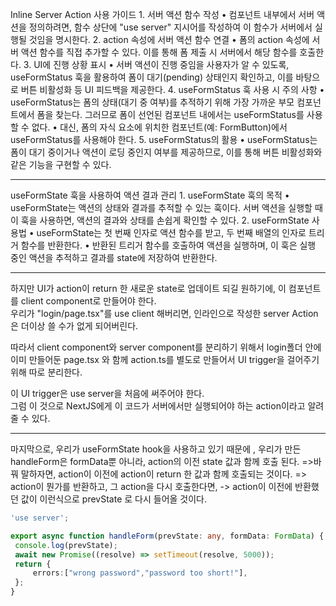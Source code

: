 Inline Server Action 사용 가이드
	1.	서버 액션 함수 작성
	•	컴포넌트 내부에서 서버 액션을 정의하려면, 함수 상단에 "use server" 지시어를 작성하여 이 함수가 서버에서 실행될 것임을 명시한다.
	2.	action 속성에 서버 액션 함수 연결
	•	폼의 action 속성에 서버 액션 함수를 직접 추가할 수 있다. 이를 통해 폼 제출 시 서버에서 해당 함수를 호출한다.
	3.	UI에 진행 상황 표시
	•	서버 액션이 진행 중임을 사용자가 알 수 있도록, useFormStatus 훅을 활용하여 폼이 대기(pending) 상태인지 확인하고, 이를 바탕으로 버튼 비활성화 등 UI 피드백을 제공한다.
	4.	useFormStatus 훅 사용 시 주의 사항
	•	useFormStatus는 폼의 상태(대기 중 여부)를 추적하기 위해 가장 가까운 부모 컴포넌트에서 폼을 찾는다. 그러므로 폼이 선언된 컴포넌트 내에서는 useFormStatus를 사용할 수 없다.
	•	대신, 폼의 자식 요소에 위치한 컴포넌트(예: FormButton)에서 useFormStatus를 사용해야 한다.
	5.	useFormStatus의 활용
	•	useFormStatus는 폼이 대기 중이거나 액션이 로딩 중인지 여부를 제공하므로, 이를 통해 버튼 비활성화와 같은 기능을 구현할 수 있다.

-------
useFormState 훅을 사용하여 액션 결과 관리
	1.	useFormState 훅의 목적
	•	useFormState는 액션의 상태와 결과를 추적할 수 있는 훅이다. 서버 액션을 실행할 때 이 훅을 사용하면, 액션의 결과와 상태를 손쉽게 확인할 수 있다.
	2.	useFormState 사용법
	•	useFormState는 첫 번째 인자로 액션 함수를 받고, 두 번째 배열의 인자로 트리거 함수를 반환한다.
	•	반환된 트리거 함수를 호출하여 액션을 실행하며, 이 훅은 실행 중인 액션을 추적하고 결과를 state에 저장하여 반환한다.
 
 ----
 하지만 UI가 action이 return 한 새로운 state로 업데이트 되길 원하기에, 이 컴포넌트를 client component로 만들어야 한다.  
 우리가 "login/page.tsx"를 use client 해버리면, 인라인으로 작성한
  server Action은 더이상 쓸 수가 없게 되어버린다. 

  따라서 client component와 server component를 분리하기 위해서 
  login폴더 안에 이미 만들어둔 page.tsx 와 함께 action.ts를 별도로 만들어서 UI trigger을 걸어주기 위해 따로 분리한다. 

  이 UI trigger은 use server을 처음에 써주어야 한다.  
  그럼 이 것으로 NextJS에게 이 코드가 서버에서만 실행되어야 하는
  action이라고 알려줄 수 있다. 

  --- 

  마지막으로, 우리가 useFormState hook을 사용하고 있기 때문에 , 
  우리가 만든 handleForm은 formData뿐 아니라, 
  action의 이전 state 값과 함께 호출 된다. 
   =>바꿔 말하자면, action이 이전에 action이 return 한 값과 함께 호출되는 것이다. 
   => action이 뭔가를 반환하고, 그 action을 다시 호출한다면, 
   -> action이 이전에 반환했던 값이 이런식으로 
   prevState 로 다시 들어올 것이다. 

   ```typescript
'use server';

export async function handleForm(prevState: any, formData: FormData) {
    console.log(prevState);
    await new Promise((resolve) => setTimeout(resolve, 5000));
    return {
        errors:["wrong password","password too short!"],
    };
}
   ```